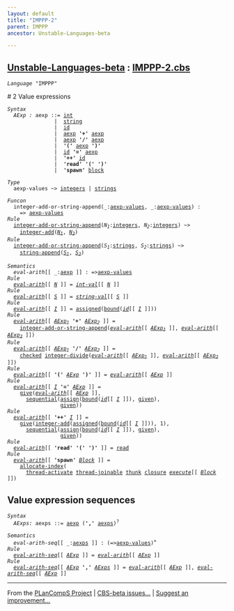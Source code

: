 ```yaml
---
layout: default
title: "IMPPP-2"
parent: IMPPP
ancestor: Unstable-Languages-beta

---
```


[Unstable-Languages-beta] : [IMPPP-2.cbs]
-----------------------------

<div class="highlighter-rouge"><pre class="highlight"><code><i class="keyword">Language</i> <span id="Language_IMPPP">"IMPPP"</span></code></pre></div>
# <span id="SectionNumber_2">2</span> Value expressions

<div class="highlighter-rouge"><pre class="highlight"><code><i class="keyword">Syntax</i> 
  <i class="keyword"></i><i class="var"><i class="var"><span id="VariableStem_AExp">AExp</span></i> :</i> <span class="syn-name"><span id="SyntaxName_aexp">aexp</span></span> ::= <span class="syn-name"><a href="../IMPPP-1/index.html#SyntaxName_int">int</a></span>
               |  <span class="syn-name"><a href="../IMPPP-1/index.html#SyntaxName_string">string</a></span>
               |  <span class="syn-name"><a href="../IMPPP-1/index.html#SyntaxName_id">id</a></span> 
               |  <span class="syn-name"><a href="#SyntaxName_aexp">aexp</a></span> <b class="atom">'+'</b> <span class="syn-name"><a href="#SyntaxName_aexp">aexp</a></span> 
               |  <span class="syn-name"><a href="#SyntaxName_aexp">aexp</a></span> <b class="atom">'/'</b> <span class="syn-name"><a href="#SyntaxName_aexp">aexp</a></span>
               |  <b class="atom">'('</b> <span class="syn-name"><a href="#SyntaxName_aexp">aexp</a></span> <b class="atom">')'</b>
               |  <span class="syn-name"><a href="../IMPPP-1/index.html#SyntaxName_id">id</a></span> <b class="atom">'='</b> <span class="syn-name"><a href="#SyntaxName_aexp">aexp</a></span>
               |  <b class="atom">'++'</b> <span class="syn-name"><a href="../IMPPP-1/index.html#SyntaxName_id">id</a></span>
               |  <b class="atom">'read'</b> <b class="atom">'('</b> <b class="atom">')'</b>
               |  <b class="atom">'spawn'</b> <span class="syn-name"><a href="../IMPPP-4/index.html#SyntaxName_block">block</a></span></code></pre></div>


<div class="highlighter-rouge"><pre class="highlight"><code><i class="keyword">Type</i>
  <span class="name"><span id="Name_aexp-values">aexp-values</span></span> ~> <span class="name"><a href="../../../../../Funcons-beta/Values/Primitive/Integers/index.html#Name_integers">integers</a></span> | <span class="name"><a href="../../../../../Funcons-beta/Values/Composite/Strings/index.html#Name_strings">strings</a></span></code></pre></div>

<div class="highlighter-rouge"><pre class="highlight"><code><i class="keyword">Funcon</i>
  <span class="name"><span id="Name_integer-add-or-string-append">integer-add-or-string-append</span></span>(_:<span class="name"><a href="#Name_aexp-values">aexp-values</a></span>, _:<span class="name"><a href="#Name_aexp-values">aexp-values</a></span>) :
    => <span class="name"><a href="#Name_aexp-values">aexp-values</a></span>
<i class="keyword">Rule</i>
  <span class="name"><a href="#Name_integer-add-or-string-append">integer-add-or-string-append</a></span>(<span id="Variable131_N1"><i class="var">N<sub class="sub">1</sub></i></span>:<span class="name"><a href="../../../../../Funcons-beta/Values/Primitive/Integers/index.html#Name_integers">integers</a></span>, <span id="Variable140_N2"><i class="var">N<sub class="sub">2</sub></i></span>:<span class="name"><a href="../../../../../Funcons-beta/Values/Primitive/Integers/index.html#Name_integers">integers</a></span>) ~>
    <span class="name"><a href="../../../../../Funcons-beta/Values/Primitive/Integers/index.html#Name_integer-add">integer-add</a></span>(<a href="#Variable131_N1"><i class="var">N<sub class="sub">1</sub></i></a>, <a href="#Variable140_N2"><i class="var">N<sub class="sub">2</sub></i></a>)
<i class="keyword">Rule</i>
  <span class="name"><a href="#Name_integer-add-or-string-append">integer-add-or-string-append</a></span>(<span id="Variable180_S1"><i class="var">S<sub class="sub">1</sub></i></span>:<span class="name"><a href="../../../../../Funcons-beta/Values/Composite/Strings/index.html#Name_strings">strings</a></span>, <span id="Variable189_S2"><i class="var">S<sub class="sub">2</sub></i></span>:<span class="name"><a href="../../../../../Funcons-beta/Values/Composite/Strings/index.html#Name_strings">strings</a></span>) ~>
    <span class="name"><a href="../../../../../Funcons-beta/Values/Composite/Strings/index.html#Name_string-append">string-append</a></span>(<a href="#Variable180_S1"><i class="var">S<sub class="sub">1</sub></i></a>, <a href="#Variable189_S2"><i class="var">S<sub class="sub">2</sub></i></a>)</code></pre></div>

<div class="highlighter-rouge"><pre class="highlight"><code><i class="keyword">Semantics</i>       
  <i class="sem-name"><span id="SemanticsName_eval-arith">eval-arith</span></i>[[ _:<span class="syn-name"><a href="#SyntaxName_aexp">aexp</a></span> ]] : =><span class="name"><a href="#Name_aexp-values">aexp-values</a></span>
<i class="keyword">Rule</i>
  <i class="sem-name"><a href="#SemanticsName_eval-arith">eval-arith</a></i>[[ <span id="Variable241_N"><i class="var"><a href="../IMPPP-1/index.html#VariableStem_N">N</a></i></span> ]] = <i class="sem-name"><a href="../IMPPP-1/index.html#SemanticsName_int-val">int-val</a></i>[[ <a href="#Variable241_N"><i class="var">N</i></a> ]]
<i class="keyword">Rule</i>
  <i class="sem-name"><a href="#SemanticsName_eval-arith">eval-arith</a></i>[[ <span id="Variable270_S"><i class="var"><a href="../IMPPP-1/index.html#VariableStem_S">S</a></i></span> ]] = <i class="sem-name"><a href="../IMPPP-1/index.html#SemanticsName_string-val">string-val</a></i>[[ <a href="#Variable270_S"><i class="var">S</i></a> ]]
<i class="keyword">Rule</i>
  <i class="sem-name"><a href="#SemanticsName_eval-arith">eval-arith</a></i>[[ <span id="Variable299_I"><i class="var"><a href="../IMPPP-1/index.html#VariableStem_I">I</a></i></span> ]] = <span class="name"><a href="../../../../../Funcons-beta/Computations/Normal/Storing/index.html#Name_assigned">assigned</a></span>(<span class="name"><a href="../../../../../Funcons-beta/Computations/Normal/Binding/index.html#Name_bound">bound</a></span>(<i class="sem-name"><a href="../IMPPP-1/index.html#SemanticsName_id">id</a></i>[[ <a href="#Variable299_I"><i class="var">I</i></a> ]]))
<i class="keyword">Rule</i>
  <i class="sem-name"><a href="#SemanticsName_eval-arith">eval-arith</a></i>[[ <span id="Variable343_AExp1"><i class="var"><a href="#VariableStem_AExp">AExp</a><sub class="sub">1</sub></i></span> <b class="atom">'+'</b> <span id="Variable351_AExp2"><i class="var"><a href="#VariableStem_AExp">AExp</a><sub class="sub">2</sub></i></span> ]] = 
    <span class="name"><a href="#Name_integer-add-or-string-append">integer-add-or-string-append</a></span>(<i class="sem-name"><a href="#SemanticsName_eval-arith">eval-arith</a></i>[[ <a href="#Variable343_AExp1"><i class="var">AExp<sub class="sub">1</sub></i></a> ]], <i class="sem-name"><a href="#SemanticsName_eval-arith">eval-arith</a></i>[[ <a href="#Variable351_AExp2"><i class="var">AExp<sub class="sub">2</sub></i></a> ]])
<i class="keyword">Rule</i>
  <i class="sem-name"><a href="#SemanticsName_eval-arith">eval-arith</a></i>[[ <span id="Variable405_AExp1"><i class="var"><a href="#VariableStem_AExp">AExp</a><sub class="sub">1</sub></i></span> <b class="atom">'/'</b> <span id="Variable413_AExp2"><i class="var"><a href="#VariableStem_AExp">AExp</a><sub class="sub">2</sub></i></span> ]] = 
    <span class="name"><a href="../../../../../Funcons-beta/Computations/Abnormal/Failing/index.html#Name_checked">checked</a></span> <span class="name"><a href="../../../../../Funcons-beta/Values/Primitive/Integers/index.html#Name_integer-divide">integer-divide</a></span>(<i class="sem-name"><a href="#SemanticsName_eval-arith">eval-arith</a></i>[[ <a href="#Variable405_AExp1"><i class="var">AExp<sub class="sub">1</sub></i></a> ]], <i class="sem-name"><a href="#SemanticsName_eval-arith">eval-arith</a></i>[[ <a href="#Variable413_AExp2"><i class="var">AExp<sub class="sub">2</sub></i></a> ]])
<i class="keyword">Rule</i>
  <i class="sem-name"><a href="#SemanticsName_eval-arith">eval-arith</a></i>[[ <b class="atom">'('</b> <span id="Variable470_AExp"><i class="var"><a href="#VariableStem_AExp">AExp</a></i></span> <b class="atom">')'</b> ]] = <i class="sem-name"><a href="#SemanticsName_eval-arith">eval-arith</a></i>[[ <a href="#Variable470_AExp"><i class="var">AExp</i></a> ]]
<i class="keyword">Rule</i>
  <i class="sem-name"><a href="#SemanticsName_eval-arith">eval-arith</a></i>[[ <span id="Variable503_I"><i class="var"><a href="../IMPPP-1/index.html#VariableStem_I">I</a></i></span> <b class="atom">'='</b> <span id="Variable510_AExp"><i class="var"><a href="#VariableStem_AExp">AExp</a></i></span> ]] = 
    <span class="name"><a href="../../../../../Funcons-beta/Computations/Normal/Giving/index.html#Name_give">give</a></span>(<i class="sem-name"><a href="#SemanticsName_eval-arith">eval-arith</a></i>[[ <a href="#Variable510_AExp"><i class="var">AExp</i></a> ]],
      <span class="name"><a href="../../../../../Funcons-beta/Computations/Normal/Flowing/index.html#Name_sequential">sequential</a></span>(<span class="name"><a href="../../../../../Funcons-beta/Computations/Normal/Storing/index.html#Name_assign">assign</a></span>(<span class="name"><a href="../../../../../Funcons-beta/Computations/Normal/Binding/index.html#Name_bound">bound</a></span>(<i class="sem-name"><a href="../IMPPP-1/index.html#SemanticsName_id">id</a></i>[[ <a href="#Variable503_I"><i class="var">I</i></a> ]]), <span class="name"><a href="../../../../../Funcons-beta/Computations/Normal/Giving/index.html#Name_given">given</a></span>),
                 <span class="name"><a href="../../../../../Funcons-beta/Computations/Normal/Giving/index.html#Name_given">given</a></span>))
<i class="keyword">Rule</i>
  <i class="sem-name"><a href="#SemanticsName_eval-arith">eval-arith</a></i>[[ <b class="atom">'++'</b> <span id="Variable590_I"><i class="var"><a href="../IMPPP-1/index.html#VariableStem_I">I</a></i></span> ]] = 
    <span class="name"><a href="../../../../../Funcons-beta/Computations/Normal/Giving/index.html#Name_give">give</a></span>(<span class="name"><a href="../../../../../Funcons-beta/Values/Primitive/Integers/index.html#Name_integer-add">integer-add</a></span>(<span class="name"><a href="../../../../../Funcons-beta/Computations/Normal/Storing/index.html#Name_assigned">assigned</a></span>(<span class="name"><a href="../../../../../Funcons-beta/Computations/Normal/Binding/index.html#Name_bound">bound</a></span>(<i class="sem-name"><a href="../IMPPP-1/index.html#SemanticsName_id">id</a></i>[[ <a href="#Variable590_I"><i class="var">I</i></a> ]])), 1),
      <span class="name"><a href="../../../../../Funcons-beta/Computations/Normal/Flowing/index.html#Name_sequential">sequential</a></span>(<span class="name"><a href="../../../../../Funcons-beta/Computations/Normal/Storing/index.html#Name_assign">assign</a></span>(<span class="name"><a href="../../../../../Funcons-beta/Computations/Normal/Binding/index.html#Name_bound">bound</a></span>(<i class="sem-name"><a href="../IMPPP-1/index.html#SemanticsName_id">id</a></i>[[ <a href="#Variable590_I"><i class="var">I</i></a> ]]), <span class="name"><a href="../../../../../Funcons-beta/Computations/Normal/Giving/index.html#Name_given">given</a></span>),
                 <span class="name"><a href="../../../../../Funcons-beta/Computations/Normal/Giving/index.html#Name_given">given</a></span>))
<i class="keyword">Rule</i>
  <i class="sem-name"><a href="#SemanticsName_eval-arith">eval-arith</a></i>[[ <b class="atom">'read'</b> <b class="atom">'('</b> <b class="atom">')'</b> ]] = <span class="name"><a href="../../../../../Funcons-beta/Computations/Normal/Interacting/index.html#Name_read">read</a></span>
<i class="keyword">Rule</i>
  <i class="sem-name"><a href="#SemanticsName_eval-arith">eval-arith</a></i>[[ <b class="atom">'spawn'</b> <span id="Variable715_Block"><i class="var"><a href="../IMPPP-4/index.html#VariableStem_Block">Block</a></i></span> ]] =
    <span class="name"><a href="../../../../../Unstable-Funcons-beta/Computations/Normal/Indexing/index.html#Name_allocate-index">allocate-index</a></span>(
      <span class="name"><a href="../../../../../Unstable-Funcons-beta/Computations/Threads/Multithreading/index.html#Name_thread-activate">thread-activate</a></span> <span class="name"><a href="../../../../../Unstable-Funcons-beta/Computations/Threads/Multithreading/index.html#Name_thread-joinable">thread-joinable</a></span> <span class="name"><a href="../../../../../Funcons-beta/Values/Abstraction/Thunks/index.html#Name_thunk">thunk</a></span> <span class="name"><a href="../../../../../Funcons-beta/Values/Abstraction/Generic/index.html#Name_closure">closure</a></span> <i class="sem-name"><a href="../IMPPP-4/index.html#SemanticsName_execute">execute</a></i>[[ <a href="#Variable715_Block"><i class="var">Block</i></a> ]])</code></pre></div>


## Value expression sequences

<div class="highlighter-rouge"><pre class="highlight"><code><i class="keyword">Syntax</i>
  <i class="keyword"></i><i class="var"><i class="var"><span id="VariableStem_AExps">AExps</span></i>:</i> <span class="syn-name"><span id="SyntaxName_aexps">aexps</span></span> ::= <span class="syn-name"><a href="#SyntaxName_aexp">aexp</a></span> (<b class="atom">','</b> <span class="syn-name"><a href="#SyntaxName_aexps">aexps</a></span>)<sup class="sup">?</sup></code></pre></div>

<div class="highlighter-rouge"><pre class="highlight"><code><i class="keyword">Semantics</i>
  <i class="sem-name"><span id="SemanticsName_eval-arith-seq">eval-arith-seq</span></i>[[ _:<span class="syn-name"><a href="#SyntaxName_aexps">aexps</a></span> ]] : (=><span class="name"><a href="#Name_aexp-values">aexp-values</a></span>)<sup class="sup">+</sup>
<i class="keyword">Rule</i>
  <i class="sem-name"><a href="#SemanticsName_eval-arith-seq">eval-arith-seq</a></i>[[ <span id="Variable826_AExp"><i class="var"><a href="#VariableStem_AExp">AExp</a></i></span> ]] = <i class="sem-name"><a href="#SemanticsName_eval-arith">eval-arith</a></i>[[ <a href="#Variable826_AExp"><i class="var">AExp</i></a> ]]
<i class="keyword">Rule</i>
  <i class="sem-name"><a href="#SemanticsName_eval-arith-seq">eval-arith-seq</a></i>[[ <span id="Variable855_AExp"><i class="var"><a href="#VariableStem_AExp">AExp</a></i></span> <b class="atom">','</b> <span id="Variable862_AExps"><i class="var"><a href="#VariableStem_AExps">AExps</a></i></span> ]] = <i class="sem-name"><a href="#SemanticsName_eval-arith">eval-arith</a></i>[[ <a href="#Variable855_AExp"><i class="var">AExp</i></a> ]], <i class="sem-name"><a href="#SemanticsName_eval-arith-seq">eval-arith-seq</a></i>[[ <a href="#Variable855_AExp"><i class="var">AExp</i></a> ]]</code></pre></div>


____

From the [PLanCompS Project] | [CBS-beta issues...] | [Suggest an improvement...]

[IMPPP-2.cbs]: IMPPP-2.cbs 
  "CBS SOURCE FILE"
[Funcons-beta]: /CBS-beta/docs/Funcons-beta
  "FUNCONS-BETA"
[Unstable-Funcons-beta]: /CBS-beta/docs/Unstable-Funcons-beta
  "UNSTABLE-FUNCONS-BETA"
[Languages-beta]: /CBS-beta/docs/Languages-beta
  "LANGUAGES-BETA"
[Unstable-Languages-beta]: /CBS-beta/docs/Unstable-Languages-beta
  "UNSTABLE-LANGUAGES-BETA"
[CBS-beta]: /CBS-beta "CBS-BETA"
[PLanCompS Project]: https://plancomps.github.io
  "PROGRAMMING LANGUAGE COMPONENTS AND SPECIFICATIONS PROJECT HOME PAGE"
[CBS-beta issues...]: https://github.com/plancomps/CBS-beta/issues
  "CBS-BETA ISSUE REPORTS ON GITHUB"
[Suggest an improvement...]: mailto:plancomps@gmail.com?Subject=CBS-beta%20-%20comment&Body=Re%3A%20CBS-beta%20specification%20at%20IMPPP/IMPPP-2/IMPPP-2.cbs%0A%0AComment/Query/Issue/Suggestion%3A%0A%0A%0ASignature%3A%0A 
  "GENERATE AN EMAIL TEMPLATE"
